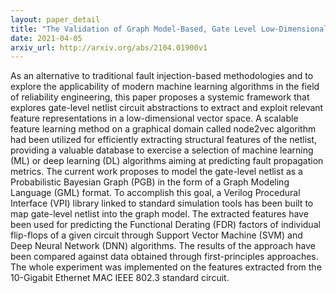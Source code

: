 ```yaml
---
layout: paper_detail
title: "The Validation of Graph Model-Based, Gate Level Low-Dimensional Feature Data for Machine Learning Applications"
date: 2021-04-05
arxiv_url: http://arxiv.org/abs/2104.01900v1
---
```


As an alternative to traditional fault injection-based methodologies and to explore the applicability of modern machine learning algorithms in the field of reliability engineering, this paper proposes a systemic framework that explores gate-level netlist circuit abstractions to extract and exploit relevant feature representations in a low-dimensional vector space. A scalable feature learning method on a graphical domain called node2vec algorithm had been utilized for efficiently extracting structural features of the netlist, providing a valuable database to exercise a selection of machine learning (ML) or deep learning (DL) algorithms aiming at predicting fault propagation metrics. The current work proposes to model the gate-level netlist as a Probabilistic Bayesian Graph (PGB) in the form of a Graph Modeling Language (GML) format. To accomplish this goal, a Verilog Procedural Interface (VPI) library linked to standard simulation tools has been built to map gate-level netlist into the graph model. The extracted features have been used for predicting the Functional Derating (FDR) factors of individual flip-flops of a given circuit through Support Vector Machine (SVM) and Deep Neural Network (DNN) algorithms. The results of the approach have been compared against data obtained through first-principles approaches. The whole experiment was implemented on the features extracted from the 10-Gigabit Ethernet MAC IEEE 802.3 standard circuit.

